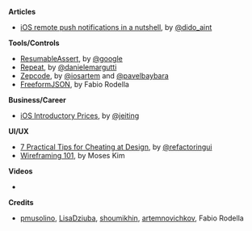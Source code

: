 **Articles**

* [iOS remote push notifications in a nutshell](https://medium.com/flawless-app-stories/ios-remote-push-notifications-in-a-nutshell-d05f5ccac252), by [@dido_aint](https://twitter.com/dido_aint)

**Tools/Controls**

* [ResumableAssert](https://github.com/google/resumable-assert), by [@google](https://github.com/google)
* [Repeat](https://github.com/malcommac/Repeat), by [@danielemargutti](https://twitter.com/danielemargutti)
* [Zepcode](https://github.com/artemnovichkov/zepcode), by [@iosartem](http://twitter.com/iosartem) and [@pavelbaybara](https://twitter.com/pavelbaybara)
* [FreeformJSON](https://github.com/fabiorodella/FreeformJSON), by Fabio Rodella

**Business/Career**

* [iOS Introductory Prices](https://medium.com/revenuecat-blog/ios-introductory-prices-f1efb4f1a6a2), by [@jeiting](https://twitter.com/jeiting)

**UI/UX**

* [7 Practical Tips for Cheating at Design](https://medium.com/refactoring-ui/7-practical-tips-for-cheating-at-design-40c736799886), by [@refactoringui](https://twitter.com/refactoringui)
* [Wireframing 101](https://uxplanet.org/wireframing-101-5b7c25f4c623), by Moses Kim

**Videos**

* 

**Credits**

* [pmusolino](https://twitter.com/pmusolino), [LisaDziuba](https://github.com/LisaDziuba), [shoumikhin](https://github.com/shoumikhin), [artemnovichkov](https://github.com/artemnovichkov), Fabio Rodella

